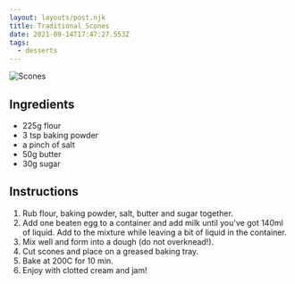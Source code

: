 ```yaml
---
layout: layouts/post.njk
title: Traditional Scones
date: 2021-09-14T17:47:27.553Z
tags:
  - desserts
---
```

![](/images/screenshot-103-.png "Scones")

## Ingredients

* 225g flour
* 3 tsp baking powder
* a pinch of salt
* 50g butter
* 30g sugar

## Instructions

1. Rub flour, baking powder, salt, butter and sugar together.
2. Add one beaten egg to a container and add milk until you've got 140ml of liquid. Add to the mixture while leaving a bit of liquid in the container.
3. Mix well and form into a dough (do not overknead!).
4. Cut scones and place on a greased baking tray.
5. Bake at 200C for 10 min.
6. Enjoy with clotted cream and jam!